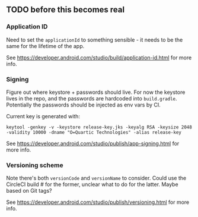 ## TODO before this becomes real

### Application ID
 
Need to set the `applicationId` to something sensible - it needs to be the same for the lifetime of the app.

See https://developer.android.com/studio/build/application-id.html for more info.
  
### Signing
 
Figure out where keystore + passwords should live.  For now the keystore lives in the repo, and the passwords are
hardcoded into `build.gradle`.  Potentially the passwords should be injected as env vars by CI.

Current key is generated with:

```
keytool -genkey -v -keystore release-key.jks -keyalg RSA -keysize 2048 -validity 10000 -dname "O=Quartic Technologies" -alias release-key
```

See https://developer.android.com/studio/publish/app-signing.html for more info.

### Versioning scheme

Note there's both `versionCode` and `versionName` to consider.  Could use the CircleCI build # for the former, unclear
what to do for the latter.  Maybe based on Git tags?

See https://developer.android.com/studio/publish/versioning.html for more info.